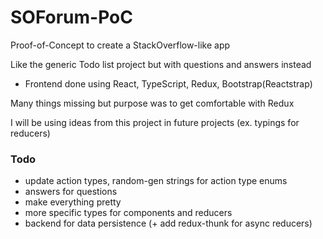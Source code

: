 # SOForum-PoC

Proof-of-Concept to create a StackOverflow-like app

Like the generic Todo list project but with questions and answers instead

* Frontend done using React, TypeScript, Redux, Bootstrap(Reactstrap)

Many things missing but purpose was to get comfortable with Redux

I will be using ideas from this project in future projects (ex. typings for reducers)

### Todo
* update action types, random-gen strings for action type enums
* answers for questions
* make everything pretty
* more specific types for components and reducers
* backend for data persistence (+ add redux-thunk for async reducers)
